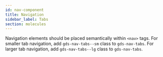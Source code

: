 ```yaml
---
id: nav-component
title: Navigation
sidebar_label: Tabs
section: molecules
---
```


Navigation elements should be placed semantically within `<nav>` tags. For smaller tab navigation, add `gds-nav-tabs--sm` class to `gds-nav-tabs`. For larger tab navigation, add `gds-nav-tabs--lg` class to `gds-nav-tabs`.

